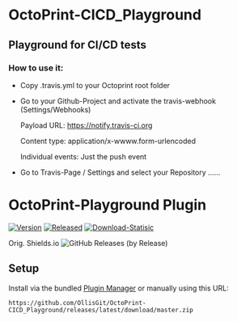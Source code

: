 # OctoPrint-CICD_Playground
## Playground for CI/CD tests
### How to use it:

- Copy .travis.yml to your Octoprint root folder
- Go to your Github-Project and activate the travis-webhook (Settings/Webhooks)
    
    Payload URL: https://notify.travis-ci.org

    Content type: application/x-wwww.form-urlencoded
    
    Individual events: Just the push event

- Go to Travis-Page / Settings and select your Repository ......

# OctoPrint-Playground Plugin
[![Version](https://img.shields.io/badge/dynamic/json.svg?color=brightgreen&label=version&url=https://api.github.com/repos/OllisGit/OctoPrint-CICD_Playground/releases&query=$[0].name)]()
[![Released](https://img.shields.io/badge/dynamic/json.svg?color=brightgreen&label=released&url=https://api.github.com/repos/OllisGit/OctoPrint-CICD_Playground/releases&query=$[0].published_at)]()
[![Download-Statisic](https://img.shields.io/badge/dynamic/json.svg?color=brightgreen&label=downloads&query=%24%5B0%5D.assets%5B0%5D.download_count&url=https%3A%2F%2Fapi.github.com%2Frepos%2FOllisGit%2FOctoPrint-CICD_Playground%2Freleases)]()

Orig. Shields.io ![GitHub Releases (by Release)](https://img.shields.io/github/downloads/OllisGit/OctoPrint-CICD_Playground/latest/total.svg)

## Setup

Install via the bundled [Plugin Manager](https://github.com/foosel/OctoPrint/wiki/Plugin:-Plugin-Manager)
or manually using this URL:

    https://github.com/OllisGit/OctoPrint-CICD_Playground/releases/latest/download/master.zip

